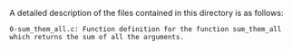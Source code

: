 A detailed description of the files contained in this directory is as follows:

	0-sum_them_all.c: Function definition for the function sum_them_all which returns the sum of all the arguments.
